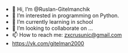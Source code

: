 - 👋 Hi, I’m @Ruslan-Gitelmanchik
- 👀 I’m interested in programming on Python.
- 🌱 I’m currently learning in school
- 💞️ I’m looking to collaborate on ...
- 📫 How to reach me:  zxcrusunic@gmail.com 
- https://vk.com/gitelman2000

<!---
Ruslan-Gitelmanchik/Ruslan-Gitelmanchik is a ✨ special ✨ repository because its `README.md` (this file) appears on your GitHub profile.
You can click the Preview link to take a look at your changes.
--->
